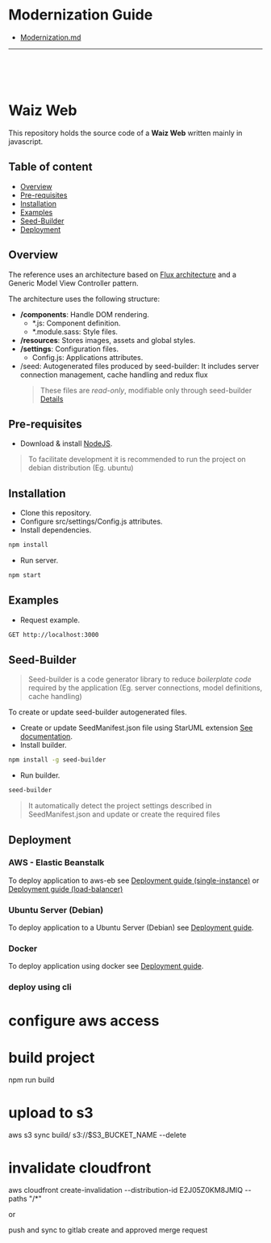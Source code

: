 # Modernization Guide
- [Modernization.md](Modernization.md#2-check-ui-components)
---
<br><br><br>

# Waiz Web

This repository holds the source code of a **Waiz Web** written mainly in javascript.

## Table of content

-   [Overview](#overview)
-   [Pre-requisites](#pre-requisites)
-   [Installation](#installation)
-   [Examples](#examples)
-   [Seed-Builder](#seed-builder)
-   [Deployment](#deployment)


## Overview

The reference uses an architecture based on [Flux architecture](https://facebook.github.io/flux/docs/in-depth-overview.html) and a Generic Model View Controller pattern.

The architecture uses the following structure:

-   **/components**: Handle DOM rendering.
    -   *.js: Component definition.
    -   *.module.sass: Style files.
-   **/resources**: Stores images, assets and global styles.
-   **/settings**: Configuration files.
    -   Config.js: Applications attributes.
-   /seed: Autogenerated files produced by seed-builder: It includes server connection management, cache handling and redux flux
    >   These files are *read-only*, modifiable only through seed-builder [Details](#seed-builder)


## Pre-requisites

-   Download & install [NodeJS](https://nodejs.dev/learn/how-to-install-nodejs).
>   To facilitate development it is recommended to run the project on debian distribution (Eg. ubuntu)

## Installation

-   Clone this repository.
-   Configure src/settings/Config.js attributes.
-   Install dependencies.
```bash
npm install
```

-   Run server.
```bash
npm start
```

## Examples

-   Request example. 
```bash
GET http://localhost:3000
```

## Seed-Builder

>   Seed-builder is a code generator library to reduce *boilerplate code* required by the application (Eg. server connections, model definitions, cache handling) 

To create or update seed-builder autogenerated files.

-   Create or update SeedManifest.json file using StarUML extension [See documentation](https://github.com/erick-rivas/seed-staruml/blob/master/README.md).
-   Install builder.
```bash
npm install -g seed-builder
``` 
-   Run builder.
```bash
seed-builder
``` 
>   It automatically detect the project settings described in SeedManifest.json and update or create the required files

## Deployment

### AWS - Elastic Beanstalk

To deploy application to aws-eb see [Deployment guide (single-instance)](./bin/aws-eb/single-instance/deployment.md) or [Deployment guide (load-balancer)](./bin/aws-eb/load-balanced/deployment.md)

### Ubuntu Server (Debian)

To deploy application to a Ubuntu Server (Debian) see [Deployment guide](./bin/ubuntu/deployment.md).

### Docker

To deploy application using docker see [Deployment guide](./bin/docker/deployment.md).

### deploy using cli
# configure aws access


# build project
npm run build
# upload to s3
aws s3 sync build/ s3://$S3_BUCKET_NAME --delete
# invalidate cloudfront
aws cloudfront create-invalidation --distribution-id E2J05Z0KM8JMIQ --paths "/*"

or 

push and sync to gitlab
create and approved merge request